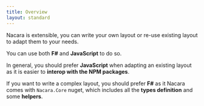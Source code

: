 ```yaml
---
title: Overview
layout: standard
---
```


Nacara is extensible, you can write your own layout or re-use existing layout to adapt them to your needs.

You can use both **F#** and **JavaScript** to do so.

In general, you should prefer **JavaScript** when adapting an existing layout as it is easier to **interop with the NPM packages**.

If you want to write a complex layout, you should prefer **F#** as it Nacara comes with `Nacara.Core` nuget, which includes all the **types definition** and some **helpers**.

